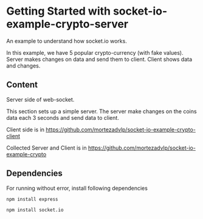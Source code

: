 # Getting Started with socket-io-example-crypto-server

An example to understand how socket.io works.

In this example, we have 5 popular crypto-currency (with fake values). Server makes changes on data and send them to client. Client shows data and changes.

## Content
Server side of web-socket.

This section sets up a simple server. The server make changes on the coins data each 3 seconds and send data to client.


Client side is in https://github.com/mortezadvlp/socket-io-example-crypto-client

Collected Server and Client is in https://github.com/mortezadvlp/socket-io-example-crypto

## Dependencies
For running without error, install following dependencies

`npm install express`

`npm install socket.io`
